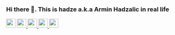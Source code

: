 ### Hi there 👋. This is hadze a.k.a Armin Hadzalic in real life



<p>
  
<a href="https://www.twitter.com/hadze"><img src="https://img.shields.io/badge/twitter-%231DA1F2.svg?&style=for-the-badge&logo=twitter&logoColor=white" height=25></a> 
<a href="https://www.linkedin.com/in/hadzalic/"><img src="https://img.shields.io/badge/linkedin-%230077B5.svg?&style=for-the-badge&logo=linkedin&logoColor=white" height=25>
</a> 
<a href="https://www.xing.com/profile/Armin_Hadzalic"><img src="https://img.shields.io/badge/xing-%006567.svg?&style=for-the-badge&logo=linkedin&logoColor=white" height=25>
</a>
<a href="https://ahadzalic.medium.com"><img src="https://img.shields.io/badge/medium-%2312100E.svg?&style=for-the-badge&logo=medium&logoColor=white" height=25> 
</a>
<a><img src="https://img.shields.io/apm/l/vim-mode" height=25></a> 

</p>





<!--
**hadze/hadze** is a ✨ _special_ ✨ repository because its `README.md` (this file) appears on your GitHub profile.
![Visitor Count](https://profile-counter.glitch.me/hadze/count.svg)
Here are some ideas to get you started:

- 🔭 I’m currently working on ...
- 🌱 I’m currently learning ...
- 👯 I’m looking to collaborate on ...
- 🤔 I’m looking for help with ...
- 💬 Ask me about ...
- 📫 How to reach me: ...
- 😄 Pronouns: ...
- ⚡ Fun fact: ...
-->
